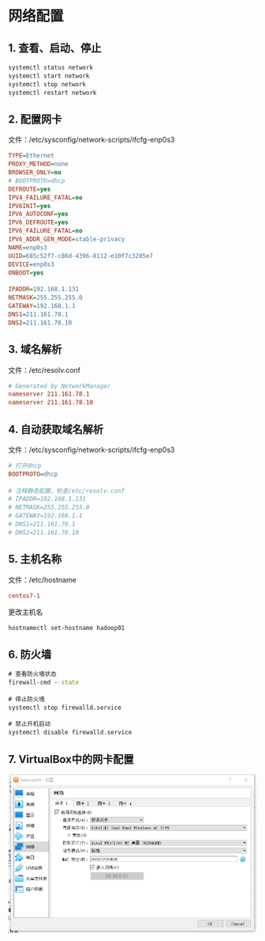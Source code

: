 # 网络配置

## 1. 查看、启动、停止

```cmd
systemctl status network
systemctl start network
systemctl stop network
systemctl restart network
```

## 2. 配置网卡

文件：/etc/sysconfig/network-scripts/ifcfg-enp0s3

```ini
TYPE=Ethernet
PROXY_METHOD=none
BROWSER_ONLY=no
# BOOTPROTO=dhcp
DEFROUTE=yes
IPV4_FAILURE_FATAL=no
IPV6INIT=yes
IPV6_AUTOCONF=yes
IPV6_DEFROUTE=yes
IPV6_FAILURE_FATAL=no
IPV6_ADDR_GEN_MODE=stable-privacy
NAME=enp0s3
UUID=685c52f7-c86d-4396-8112-e10f7c3205e7
DEVICE=enp0s3
ONBOOT=yes

IPADDR=192.168.1.131
NETMASK=255.255.255.0
GATEWAY=192.168.1.1
DNS1=211.161.78.1
DNS2=211.161.78.10
```

## 3. 域名解析

文件：/etc/resolv.conf

```ini
# Generated by NetworkManager
nameserver 211.161.78.1
nameserver 211.161.78.10
```

## 4. 自动获取域名解析

文件：/etc/sysconfig/network-scripts/ifcfg-enp0s3

```ini
# 打开dhcp
BOOTPROTO=dhcp

# 注释静态配置，检查/etc/resolv.conf
# IPADDR=192.168.1.131
# NETMASK=255.255.255.0
# GATEWAY=192.168.1.1
# DNS1=211.161.78.1
# DNS2=211.161.78.10
```

## 5. 主机名称

文件：/etc/hostname

```ini
centos7-1
```

更改主机名

```bash
hostnamectl set-hostname hadoop01
```



## 6. 防火墙

```cmd
# 查看防火墙状态
firewall-cmd --state

# 停止防火墙
systemctl stop firewalld.service

# 禁止开机启动
systemctl disable firewalld.service
```

## 7. VirtualBox中的网卡配置

![network](images/virtual-box/network.png)


